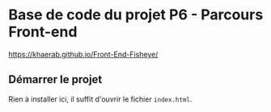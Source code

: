 # Base de code du projet P6 - Parcours Front-end

https://khaerab.github.io/Front-End-Fisheye/

## Démarrer le projet

Rien à installer ici, il suffit d'ouvrir le fichier `index.html`.

